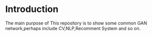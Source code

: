 # Introduction

The main purpose of This repository is to show some common GAN network,perhaps include CV,NLP,Recomment System and so on.
